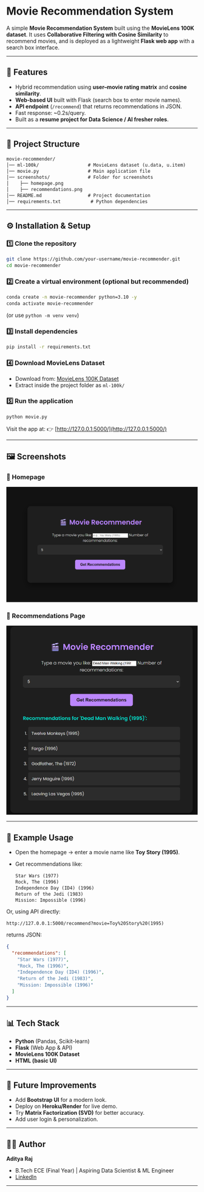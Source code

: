 # Movie Recommendation System

A simple **Movie Recommendation System** built using the **MovieLens 100K dataset**.
It uses **Collaborative Filtering with Cosine Similarity** to recommend movies, and is deployed as a lightweight **Flask web app** with a search box interface.

---

## 📌 Features

* Hybrid recommendation using **user–movie rating matrix** and **cosine similarity**.
* **Web-based UI** built with Flask (search box to enter movie names).
* **API endpoint** (`/recommend`) that returns recommendations in JSON.
* Fast response: \~0.2s/query.
* Built as a **resume project for Data Science / AI fresher roles**.

---

## 📂 Project Structure

```
movie-recommender/
│── ml-100k/                  # MovieLens dataset (u.data, u.item)
│── movie.py                  # Main application file
│── screenshots/              # Folder for screenshots
│    ├── homepage.png
│    ├── recommendations.png
│── README.md                 # Project documentation
│── requirements.txt           # Python dependencies
```

---

## ⚙️ Installation & Setup

### 1️⃣ Clone the repository

```bash
git clone https://github.com/your-username/movie-recommender.git
cd movie-recommender
```

### 2️⃣ Create a virtual environment (optional but recommended)

```bash
conda create -n movie-recommender python=3.10 -y
conda activate movie-recommender
```

(or use `python -m venv venv`)

### 3️⃣ Install dependencies

```bash
pip install -r requirements.txt
```

### 4️⃣ Download MovieLens Dataset

* Download from: [MovieLens 100K Dataset](https://grouplens.org/datasets/movielens/100k/)
* Extract inside the project folder as `ml-100k/`

### 5️⃣ Run the application

```bash
python movie.py
```

Visit the app at:
👉 [http://127.0.0.1:5000/](http://127.0.0.1:5000/)

---

## 🖼️ Screenshots

### 🔹 Homepage

![Homepage Screenshot](screenshots/homepage.png)

### 🔹 Recommendations Page

![Recommendations Screenshot](screenshots/recommendations.png)

---

## 🎯 Example Usage

* Open the homepage → enter a movie name like **Toy Story (1995)**.
* Get recommendations like:

  ```
  Star Wars (1977)  
  Rock, The (1996)  
  Independence Day (ID4) (1996)  
  Return of the Jedi (1983)  
  Mission: Impossible (1996)  
  ```

Or, using API directly:

```
http://127.0.0.1:5000/recommend?movie=Toy%20Story%20(1995)
```

returns JSON:

```json
{
  "recommendations": [
    "Star Wars (1977)",
    "Rock, The (1996)",
    "Independence Day (ID4) (1996)",
    "Return of the Jedi (1983)",
    "Mission: Impossible (1996)"
  ]
}
```

---

## 📊 Tech Stack

* **Python** (Pandas, Scikit-learn)
* **Flask** (Web App & API)
* **MovieLens 100K Dataset**
* **HTML (basic UI)**

---

## 📌 Future Improvements

* Add **Bootstrap UI** for a modern look.
* Deploy on **Heroku/Render** for live demo.
* Try **Matrix Factorization (SVD)** for better accuracy.
* Add user login & personalization.

---

## 👨‍💻 Author

**Aditya Raj**

* B.Tech ECE (Final Year) | Aspiring Data Scientist & ML Engineer
* [LinkedIn](https://linkedin.com/in/aditya-rajj/)

---


